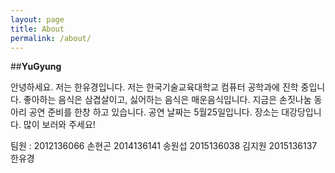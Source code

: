 ```yaml
---
layout: page
title: About
permalink: /about/
---
```


##**YuGyung**

안녕하세요. 저는 한유경입니다. 
저는 한국기술교육대학교 컴퓨터 공학과에 진학 중입니다. 좋아하는 음식은 삼겹살이고, 싫어하는 음식은 매운음식입니다.
지금은 손짓나눔 동아리 공연 준비를 한창 하고 있습니다.
공연 날짜는 5월25일입니다. 장소는 대강당입니다. 많이 보러와 주세요!

팀원 :
2012136066 손현곤
2014136141 송원섭
2015136038 김지원
2015136137 한유경
